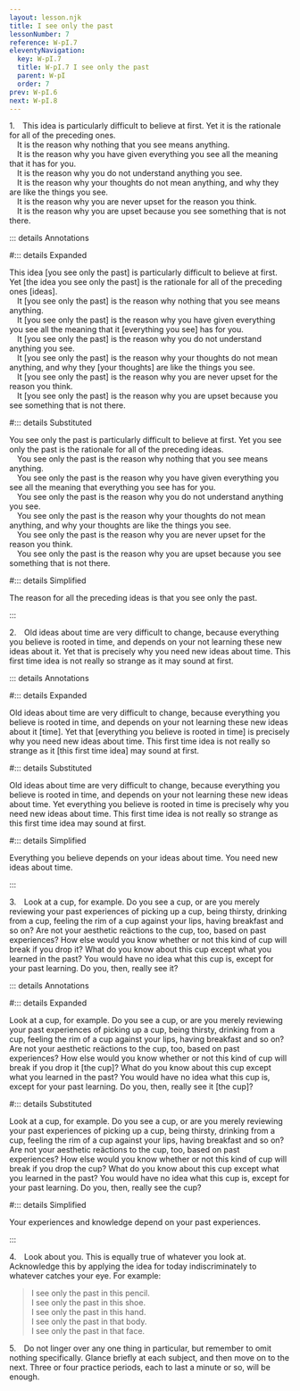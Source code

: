 ```yaml
---
layout: lesson.njk
title: I see only the past
lessonNumber: 7
reference: W-pI.7
eleventyNavigation:
  key: W-pI.7
  title: W-pI.7 I see only the past
  parent: W-pI
  order: 7
prev: W-pI.6
next: W-pI.8
---
```


1. This idea is particularly difficult to believe at first. 
Yet it is the rationale for all of the preceding ones.  
 It is the reason why nothing that you see means anything.  
 It is the reason why you have given everything you see all the meaning that it has for you.  
 It is the reason why you do not understand anything you see.  
 It is the reason why your thoughts do not mean anything, and why they are like the things you see.  
 It is the reason why you are never upset for the reason you think.  
 It is the reason why you are upset because you see something that is not there.


::: details Annotations 

#::: details Expanded

This idea [you see only the past] is particularly difficult to believe at first. 
Yet [the idea you see only the past] is the rationale for all of the preceding ones [ideas].  
 It [you see only the past] is the reason why nothing that you see means anything.  
 It [you see only the past] is the reason why you have given everything you see all the meaning that it [everything you see] has for you.  
 It [you see only the past] is the reason why you do not understand anything you see.  
 It [you see only the past] is the reason why your thoughts do not mean anything, and why they [your thoughts] are like the things you see.  
 It [you see only the past] is the reason why you are never upset for the reason you think.  
 It [you see only the past] is the reason why you are upset because you see something that is not there.

#::: details Substituted

You see only the past is particularly difficult to believe at first. Yet you see only the past is the rationale for all of the preceding ideas.  
 You see only the past is the reason why nothing that you see means anything.  
 You see only the past is the reason why you have given everything you see all the meaning that everything you see has for you.  
 You see only the past is the reason why you do not understand anything you see.  
 You see only the past is the reason why your thoughts do not mean anything, and why your thoughts are like the things you see.  
 You see only the past is the reason why you are never upset for the reason you think.  
 You see only the past is the reason why you are upset because you see something that is not there.

#::: details Simplified

The reason for all the preceding ideas is that you see only the past.

:::

2. Old ideas about time are very difficult to change, because everything you believe is rooted in time, and depends on your not learning these new ideas about it. 
Yet that is precisely why you need new ideas about time. 
This first time idea is not really so strange as it may sound at first.

::: details Annotations

#::: details Expanded

Old ideas about time are very difficult to change, because everything you believe is rooted in time, and depends on your not learning these new ideas about it [time]. 
Yet that [everything you believe is rooted in time] is precisely why you need new ideas about time. 
This first time idea is not really so strange as it [this first time idea] may sound at first.

#::: details Substituted

Old ideas about time are very difficult to change, because everything you believe is rooted in time, and depends on your not learning these new ideas about time. 
Yet everything you believe is rooted in time is precisely why you need new ideas about time. 
This first time idea is not really so strange as this first time idea may sound at first.

#::: details Simplified

Everything you believe depends on your ideas about time. You need new ideas about time.

:::


3. Look at a cup, for example. 
Do you see a cup, or are you merely reviewing your past experiences of picking up a cup, being thirsty, drinking from a cup, feeling the rim of a cup against your lips, having breakfast and so on? 
Are not your aesthetic reäctions to the cup, too, based on past experiences? 
How else would you know whether or not this kind of cup will break if you drop it? 
What do you know about this cup except what you learned in the past? 
You would have no idea what this cup is, except for your past learning. 
Do you, then, really see it?

::: details Annotations

#::: details Expanded

Look at a cup, for example. 
Do you see a cup, or are you merely reviewing your past experiences of picking up a cup, being thirsty, drinking from a cup, feeling the rim of a cup against your lips, having breakfast and so on? 
Are not your aesthetic reäctions to the cup, too, based on past experiences? 
How else would you know whether or not this kind of cup will break if you drop it [the cup]? 
What do you know about this cup except what you learned in the past? 
You would have no idea what this cup is, except for your past learning. 
Do you, then, really see it [the cup]?

#::: details Substituted

Look at a cup, for example. 
Do you see a cup, or are you merely reviewing your past experiences of picking up a cup, being thirsty, drinking from a cup, feeling the rim of a cup against your lips, having breakfast and so on? 
Are not your aesthetic reäctions to the cup, too, based on past experiences? 
How else would you know whether or not this kind of cup will break if you drop the cup? 
What do you know about this cup except what you learned in the past? 
You would have no idea what this cup is, except for your past learning. Do you, then, really see the cup?

#::: details Simplified

Your experiences and knowledge depend on your past experiences.

:::

4. Look about you. 
This is equally true of whatever you look at. 
Acknowledge this by applying the idea for today indiscriminately to whatever catches your eye. 
For example:

>I see only the past in this pencil.  
I see only the past in this shoe.  
I see only the past in this hand.  
I see only the past in that body.  
I see only the past in that face.

5. Do not linger over any one thing in particular, but remember to omit nothing specifically. 
Glance briefly at each subject, and then move on to the next. 
Three or four practice periods, each to last a minute or so, will be enough.